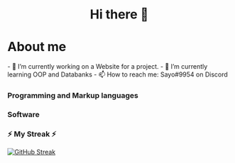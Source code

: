 <div align="center">
    <h1> Hi there 👋 </h1>
</div>



<div>
    <h1> About me </h1>
    - 🔭 I’m currently working on a Website for a project.
    - 🌱 I’m currently learning OOP and Databanks
    - 📫 How to reach me: Sayo#9954 on Discord
</div>

### Programming and Markup languages



### Software


### ⚡ My Streak ⚡

[![GitHub Streak](https://streak-stats.demolab.com?user=notsayo&theme=dark&hide_border=true)](https://git.io/streak-stats)
<!--
**NotSayo/notsayo** is a ✨ _special_ ✨ repository because its `README.md` (this file) appears on your GitHub profile.

Here are some ideas to get you started:

- 🔭 I’m currently working on ...
- 🌱 I’m currently learning ...
- 👯 I’m looking to collaborate on ...
- 🤔 I’m looking for help with ...
- 💬 Ask me about ...
- 📫 How to reach me: ...
- 😄 Pronouns: ...
- ⚡ Fun fact: ...
-->
